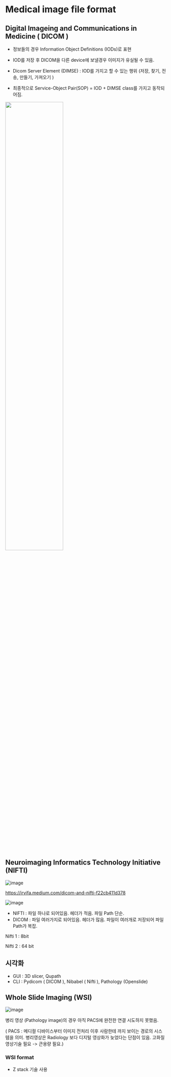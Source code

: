 # Medical image file format

## Digital Imageing and Communications in Medicine ( DICOM )

- 정보들의 경우 Information Object Definitions (IODs)로 표현

- IOD를 저장 후 DICOM을 다른 device에 보낼경우 이미지가 유실될 수 있음.
- Dicom Server Element (DIMSE) : IOD를 가지고 할 수 있는 행위 (저장, 찾기, 전송, 만들기, 가져오기 )
- 최종적으로 Service-Object Pair(SOP) = IOD + DIMSE class를 가지고 동작되어짐.

<img src="https://github.com/user-attachments/assets/1cf38325-862c-4dac-9205-69a65434a776" width="60%" height="60%"/>


## Neuroimaging Informatics Technology Initiative (NIFTI)

![image](https://github.com/user-attachments/assets/55e47e80-b93b-4dc6-bb09-cd1fd24f7a6b)

https://irvifa.medium.com/dicom-and-nifti-f22cb411d378

![image](https://github.com/user-attachments/assets/b5d2dbf0-fcce-47af-837e-bb55cbc1c145)


- NIFTI : 파일 하나로 되어있음. 헤더가 적음. 파일 Path 단순.
- DICOM : 파일 여러가지로 되어있음. 헤더가 많음. 파일이 여러개로 저장되어 파일 Path가 복잡.

Nifti 1 : 8bit

Nifti 2 : 64 bit

## 시각화

- GUI : 3D slicer, Qupath
- CLI : Pydicom ( DICOM ), Nibabel ( Nifti ), Pathology (Openslide)

## Whole Slide Imaging (WSI)

![image](https://github.com/user-attachments/assets/f03d6ce4-b2ac-476b-992c-9b3dd8033c77)

병리 영상 (Pathology image)의 경우 아직 PACS에 완전한 연결 시도하지 못했음.

( PACS : 메디컬 디바이스부터 이미지 전처리 이후 사람한테 까지 보이는 경로의 시스템을 의미. 병리영상은 Radiology 보다 디지털 영상화가 늦었다는 단점이 있음. 고화질 영상기술 필요 -> 큰용량 필요.)

### WSI format 

- Z stack 기술 사용
